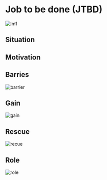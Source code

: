 <h1>Job to be done (JTBD)</h1>

![im1](https://user-images.githubusercontent.com/5312356/121148514-0a507400-c86c-11eb-8bbd-195e526992f1.png)

<h2>Situation</h2>



<h2>Motivation</h2>



<h2>Barries</h2>

![barrier](https://user-images.githubusercontent.com/5312356/121166018-eb0d1300-c87a-11eb-9aa3-0fbbafb39bc8.png)

<h2>Gain</h2>

![gain](https://user-images.githubusercontent.com/5312356/121171072-3aa20d80-c880-11eb-8f5b-0a53da063827.png)


<h2>Rescue</h2>

![recue](https://user-images.githubusercontent.com/5312356/121167638-51defc00-c87c-11eb-9830-bb89671531a5.png)

<h2>Role</h2>

![role](https://user-images.githubusercontent.com/5312356/121159116-1d1b7680-c875-11eb-9d7a-0aed5d23f8a4.png)

